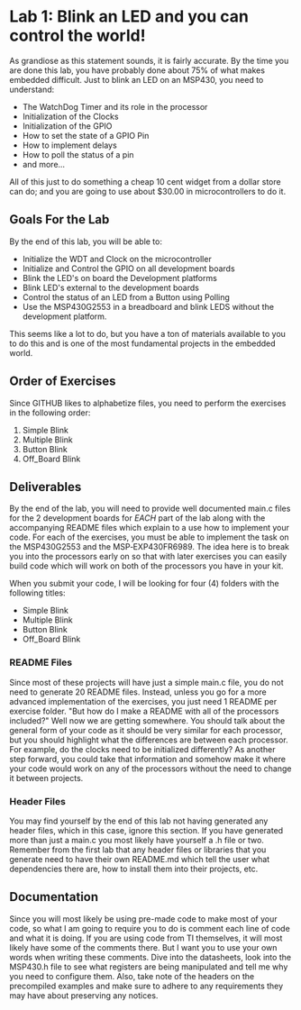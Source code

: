 # Lab 1: Blink an LED and you can control the world!     
As grandiose as this statement sounds, it is fairly accurate. By the time you are done this lab, you have probably done about 75% of what makes embedded difficult. Just to blink an LED on an MSP430, you need to understand:
* The WatchDog Timer and its role in the processor
* Initialization of the Clocks
* Initialization of the GPIO
* How to set the state of a GPIO Pin
* How to implement delays
* How to poll the status of a pin
* and more...

All of this just to do something a cheap 10 cent widget from a dollar store can do; and you are going to use about $30.00 in microcontrollers to do it.

## Goals For the Lab
By the end of this lab, you will be able to:
* Initialize the WDT and Clock on the microcontroller
* Initialize and Control the GPIO on all development boards
* Blink the LED's on board the Development platforms
* Blink LED's external to the development boards
* Control the status of an LED from a Button using Polling
* Use the MSP430G2553 in a breadboard and blink LEDS without the development platform.

This seems like a lot to do, but you have a ton of materials available to you to do this and is one of the most fundamental projects in the embedded world.

## Order of Exercises
Since GITHUB likes to alphabetize files, you need to perform the exercises in the following order:
1. Simple Blink
2. Multiple Blink
3. Button Blink
4. Off_Board Blink

## Deliverables
By the end of the lab, you will need to provide well documented main.c files for the 2 development boards for *EACH* part of the lab along with the accompanying README files which explain to a use how to implement your code. For each of the exercises, you must be able to implement the task on the MSP430G2553 and the MSP‑EXP430FR6989. The idea here is to break you into the processors early on so that with later exercises you can easily build code which will work on both of the processors you have in your kit.

When you submit your code, I will be looking for four (4) folders with the following titles:
* Simple Blink
* Multiple Blink
* Button Blink
* Off_Board Blink

### README Files
Since most of these projects will have just a simple main.c file, you do not need to generate 20 README files. Instead, unless you go for a more advanced implementation of the exercises, you just need 1 README per exercise folder. "But how do I make a README with all of the processors included?" Well now we are getting somewhere. You should talk about the general form of your code as it should be very similar for each processor, but you should highlight what the differences are between each processor. For example, do the clocks need to be initialized differently? As another step forward, you could take that information and somehow make it where your code would work on any of the processors without the need to change it between projects.


### Header Files
You may find yourself by the end of this lab not having generated any header files, which in this case, ignore this section. If you have generated more than just a main.c you most likely have yourself a .h file or two. Remember from the first lab that any header files or libraries that you generate need to have their own README.md which tell the user what dependencies there are, how to install them into their projects, etc.

## Documentation
Since you will most likely be using pre-made code to make most of your code, so what I am going to require you to do is comment each line of code and what it is doing. If you are using code from TI themselves, it will most likely have some of the comments there. But I want you to use your own words when writing these comments. Dive into the datasheets, look into the MSP430.h file to see what registers are being manipulated and tell me why you need to configure them. Also, take note of the headers on the precompiled examples and make sure to adhere to any requirements they may have about preserving any notices.
